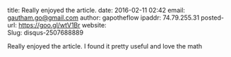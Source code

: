title: Really enjoyed the article.
date: 2016-02-11 02:42
email: gautham.go@gmail.com
author: gapotheflow
ipaddr: 74.79.255.31
posted-url: https://goo.gl/wtV1Br
website:  
Slug: disqus-2507688889

Really enjoyed the article. I found it pretty useful and love the math
